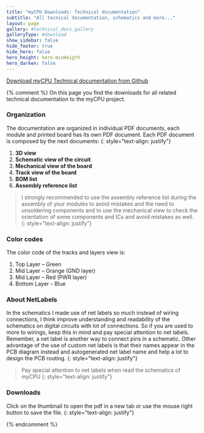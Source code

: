 ```yaml
---
title: "myCPU Downloads: Technical documentation"
subtitle: "All tecnical documentation, schematics and more..."
layout: page
gallery: #technical_docs_gallery
galleryType: #download
show_sidebar: false
hide_footer: true
hide_hero: false
hero_height: hero-minHeigth
hero_darken: false
---
```


<a class="button is-primary is-light" href="https://github.com/mylabpcb/myCPU/tree/921ec84be3be704bbca8da60d80efa61cbc6c33a/Docs" target="_blank">Download myCPU Technical documentation from Github</a>

{% comment %}
On this page you find the downloads for all related technical documentation to the myCPU project.

### Organization

The documentation are organized in individual PDF documents, each module and printed board has its own PDF document. Each PDF document is composed by the next documents:
{: style="text-align: justify"}

1. **3D view**
2. **Schematic view of the circuit**
3. **Mechanical view of the board**
4. **Track view of the board**
5. **BOM list**
6. **Assembly reference list**

> I strongly recommended to use the assembly reference list during the assembly of your modules to avoid mistakes and the need to unsoldering components and to use the mechanical view to check the orientation of some components and ICs and avoid mistakes as well.
{: style="text-align: justify"}

### Color codes

The color code of the tracks and layers view is:

1. Top Layer – Green
2. Mid Layer – Orange (GND layer)
3. Mid Layer – Red (PWR layer)
4. Bottom Layer – Blue

### About NetLabels

In the schematics I made use of net labels so much instead of wiring connections, I think improve understanding and readability of the schematics on digital circuits with lot of connections. So if you are used to more to wirings, keep this in mind and pay special attention to net labels. Remember, a net label is another way to connect pins in a schematic. Other advantage of the use of custom net labels is that their names appear in the PCB diagram instead and autogenerated net label name and help a lot to design the PCB routing.
{: style="text-align: justify"}

> Pay special attention to net labels when read the schematics of myCPU
{: style="text-align: justify"}

### Downloads

Click on the thumbnail to open the pdf in a new tab or use the mouse right button to save the file.
{: style="text-align: justify"}

{% endcomment %}